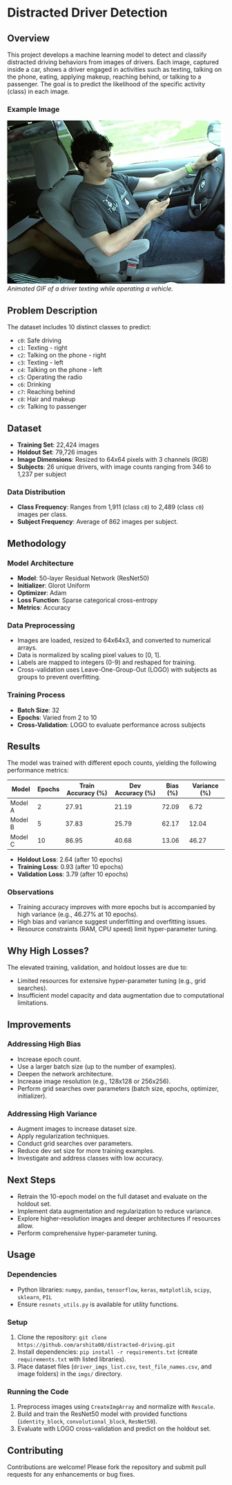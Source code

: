 # Distracted Driver Detection

## Overview
This project develops a machine learning model to detect and classify distracted driving behaviors from images of drivers. Each image, captured inside a car, shows a driver engaged in activities such as texting, talking on the phone, eating, applying makeup, reaching behind, or talking to a passenger. The goal is to predict the likelihood of the specific activity (class) in each image.

### Example Image
![Distracted Driver Example](driver.gif)
*Animated GIF of a driver texting while operating a vehicle.*

## Problem Description
The dataset includes 10 distinct classes to predict:
- `c0`: Safe driving
- `c1`: Texting - right
- `c2`: Talking on the phone - right
- `c3`: Texting - left
- `c4`: Talking on the phone - left
- `c5`: Operating the radio
- `c6`: Drinking
- `c7`: Reaching behind
- `c8`: Hair and makeup
- `c9`: Talking to passenger

## Dataset
- **Training Set**: 22,424 images
- **Holdout Set**: 79,726 images
- **Image Dimensions**: Resized to 64x64 pixels with 3 channels (RGB)
- **Subjects**: 26 unique drivers, with image counts ranging from 346 to 1,237 per subject

### Data Distribution
- **Class Frequency**: Ranges from 1,911 (class `c8`) to 2,489 (class `c0`) images per class.
- **Subject Frequency**: Average of 862 images per subject.

## Methodology
### Model Architecture
- **Model**: 50-layer Residual Network (ResNet50)
- **Initializer**: Glorot Uniform
- **Optimizer**: Adam
- **Loss Function**: Sparse categorical cross-entropy
- **Metrics**: Accuracy

### Data Preprocessing
- Images are loaded, resized to 64x64x3, and converted to numerical arrays.
- Data is normalized by scaling pixel values to [0, 1].
- Labels are mapped to integers (0-9) and reshaped for training.
- Cross-validation uses Leave-One-Group-Out (LOGO) with subjects as groups to prevent overfitting.

### Training Process
- **Batch Size**: 32
- **Epochs**: Varied from 2 to 10
- **Cross-Validation**: LOGO to evaluate performance across subjects

## Results
The model was trained with different epoch counts, yielding the following performance metrics:

| Model | Epochs | Train Accuracy (%) | Dev Accuracy (%) | Bias (%) | Variance (%) |
|-------|--------|---------------------|------------------|----------|--------------|
| Model A | 2      | 27.91               | 21.19            | 72.09    | 6.72         |
| Model B | 5      | 37.83               | 25.79            | 62.17    | 12.04        |
| Model C | 10     | 86.95               | 40.68            | 13.06    | 46.27        |

- **Holdout Loss**: 2.64 (after 10 epochs)
- **Training Loss**: 0.93 (after 10 epochs)
- **Validation Loss**: 3.79 (after 10 epochs)

### Observations
- Training accuracy improves with more epochs but is accompanied by high variance (e.g., 46.27% at 10 epochs).
- High bias and variance suggest underfitting and overfitting issues.
- Resource constraints (RAM, CPU speed) limit hyper-parameter tuning.

## Why High Losses?
The elevated training, validation, and holdout losses are due to:
- Limited resources for extensive hyper-parameter tuning (e.g., grid searches).
- Insufficient model capacity and data augmentation due to computational limitations.

## Improvements
### Addressing High Bias
- Increase epoch count.
- Use a larger batch size (up to the number of examples).
- Deepen the network architecture.
- Increase image resolution (e.g., 128x128 or 256x256).
- Perform grid searches over parameters (batch size, epochs, optimizer, initializer).

### Addressing High Variance
- Augment images to increase dataset size.
- Apply regularization techniques.
- Conduct grid searches over parameters.
- Reduce dev set size for more training examples.
- Investigate and address classes with low accuracy.

## Next Steps
- Retrain the 10-epoch model on the full dataset and evaluate on the holdout set.
- Implement data augmentation and regularization to reduce variance.
- Explore higher-resolution images and deeper architectures if resources allow.
- Perform comprehensive hyper-parameter tuning.

## Usage
### Dependencies
- Python libraries: `numpy`, `pandas`, `tensorflow`, `keras`, `matplotlib`, `scipy`, `sklearn`, `PIL`
- Ensure `resnets_utils.py` is available for utility functions.

### Setup
1. Clone the repository: `git clone https://github.com/arshita08/distracted-driving.git`
2. Install dependencies: `pip install -r requirements.txt` (create `requirements.txt` with listed libraries).
3. Place dataset files (`driver_imgs_list.csv`, `test_file_names.csv`, and image folders) in the `imgs/` directory.

### Running the Code
1. Preprocess images using `CreateImgArray` and normalize with `Rescale`.
2. Build and train the ResNet50 model with provided functions (`identity_block`, `convolutional_block`, `ResNet50`).
3. Evaluate with LOGO cross-validation and predict on the holdout set.

## Contributing
Contributions are welcome! Please fork the repository and submit pull requests for any enhancements or bug fixes.
